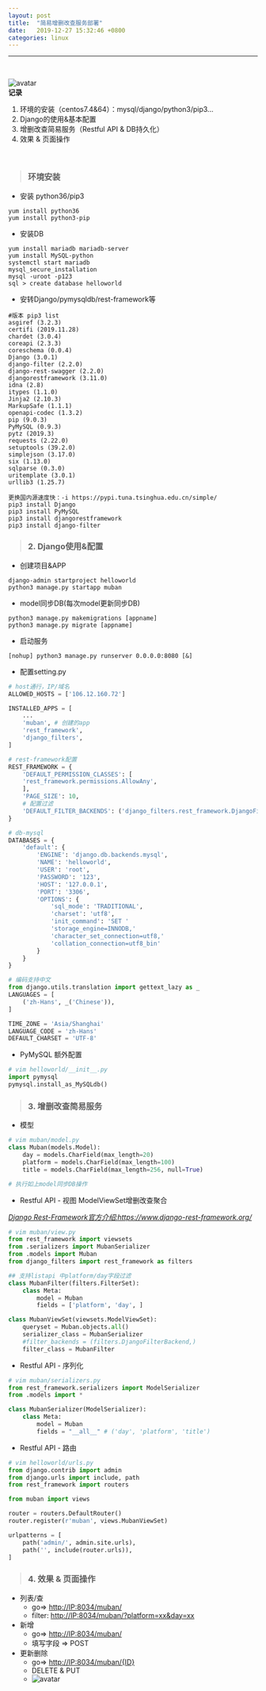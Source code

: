 ```yaml
---
layout: post
title:  "简易增删改查服务部署"
date:   2019-12-27 15:32:46 +0800
categories: linux
---
```

---
<br/>

![avatar](../images/简单增删改查web服务搭建.png)
<br/>**记录**
1. 环境的安装（centos7.4&64）：mysql/django/python3/pip3...
2. Django的使用&基本配置
3. 增删改查简易服务（Restful API & DB持久化）
4. 效果 & 页面操作

<br/>

> ### 环境安装

- 安装 python36/pip3
```shell
yum install python36
yum install python3-pip
```

- 安装DB
```
yum install mariadb mariadb-server
yum install MySQL-python
systemctl start mariadb
mysql_secure_installation
mysql -uroot -p123
sql > create database helloworld
```

- 安转Django/pymysqldb/rest-framework等
```
#版本 pip3 list
asgiref (3.2.3)
certifi (2019.11.28)
chardet (3.0.4)
coreapi (2.3.3)
coreschema (0.0.4)
Django (3.0.1)
django-filter (2.2.0)
django-rest-swagger (2.2.0)
djangorestframework (3.11.0)
idna (2.8)
itypes (1.1.0)
Jinja2 (2.10.3)
MarkupSafe (1.1.1)
openapi-codec (1.3.2)
pip (9.0.3)
PyMySQL (0.9.3)
pytz (2019.3)
requests (2.22.0)
setuptools (39.2.0)
simplejson (3.17.0)
six (1.13.0)
sqlparse (0.3.0)
uritemplate (3.0.1)
urllib3 (1.25.7)
```
```
更换国内源速度快：-i https://pypi.tuna.tsinghua.edu.cn/simple/
pip3 install Django  
pip3 install PyMySQL
pip3 install djangorestframework
pip3 install django-filter
```

> ### 2. Django使用&配置

- 创建项目&APP 
```
django-admin startproject helloworld
python3 manage.py startapp muban
```

- model同步DB(每次model更新同步DB)
```
python3 manage.py makemigrations [appname]
python3 manage.py migrate [appname]
```

- 启动服务
```
[nohup] python3 manage.py runserver 0.0.0.0:8080 [&] 
```

- 配置setting.py

```python
# host通行，IP/域名
ALLOWED_HOSTS = ['106.12.160.72']

INSTALLED_APPS = [
    ...
    'muban', # 创建的app
    'rest_framework',
    'django_filters',
]

# rest-framework配置
REST_FRAMEWORK = {
    'DEFAULT_PERMISSION_CLASSES': [
    'rest_framework.permissions.AllowAny',
    ],
    'PAGE_SIZE': 10,
    # 配置过滤
    'DEFAULT_FILTER_BACKENDS': ('django_filters.rest_framework.DjangoFilterBackend',)
}

# db-mysql
DATABASES = {
    'default': {
        'ENGINE': 'django.db.backends.mysql',
        'NAME': 'helloworld',
        'USER': 'root',
        'PASSWORD': '123',
        'HOST': '127.0.0.1',
        'PORT': '3306',
        'OPTIONS': {
            'sql_mode': 'TRADITIONAL',
            'charset': 'utf8',
            'init_command': 'SET '
            'storage_engine=INNODB,'
            'character_set_connection=utf8,'
            'collation_connection=utf8_bin'
        }
    }
}

# 编码支持中文
from django.utils.translation import gettext_lazy as _
LANGUAGES = [
    ('zh-Hans', _('Chinese')),
]

TIME_ZONE = 'Asia/Shanghai'
LANGUAGE_CODE = 'zh-Hans'
DEFAULT_CHARSET = 'UTF-8'

```

- PyMySQL 额外配置

```python
# vim helloworld/__init__.py
import pymysql
pymysql.install_as_MySQLdb()
```

> ### 3. 增删改查简易服务

* 模型

```python
# vim muban/model.py
class Muban(models.Model):
    day = models.CharField(max_length=20)
    platform = models.CharField(max_length=100)
    title = models.CharField(max_length=256, null=True)

# 执行如上model同步DB操作
```

* Restful API -  视图 ModelViewSet增删改查聚合

*<u>Django Rest-Framework官方介绍:<https://www.django-rest-framework.org/></u>*

```python
# vim muban/view.py 
from rest_framework import viewsets
from .serializers import MubanSerializer
from .models import Muban
from django_filters import rest_framework as filters

## 支持listapi 中platform/day字段过滤
class MubanFilter(filters.FilterSet):
    class Meta:
        model = Muban
        fields = ['platform', 'day', ]

class MubanViewSet(viewsets.ModelViewSet):
    queryset = Muban.objects.all()
    serializer_class = MubanSerializer
    #filter_backends = (filters.DjangoFilterBackend,)
    filter_class = MubanFilter
```

- Restful API -  序列化

```python
# vim muban/serializers.py  
from rest_framework.serializers import ModelSerializer
from .models import *

class MubanSerializer(ModelSerializer):
    class Meta:
        model = Muban
        fields = "__all__" # ('day', 'platform', 'title')
```

- Restful API - 路由

```python
# vim helloworld/urls.py
from django.contrib import admin
from django.urls import include, path
from rest_framework import routers

from muban import views

router = routers.DefaultRouter()
router.register(r'muban', views.MubanViewSet)

urlpatterns = [
    path('admin/', admin.site.urls),
    path('', include(router.urls)),
]
```

> ### 4. 效果 & 页面操作

- 列表/查 
	- go=> <http://IP:8034/muban/>
	- filter: <http://IP:8034/muban/?platform=xx&day=xx>
- 新增
	- go=> <http://IP:8034/muban/>
	- 填写字段 => POST
- 更新删除
	- go=> <http://IP:8034/muban/{ID}> 
	- DELETE & PUT
	- ![avatar](../images/更新.png)

